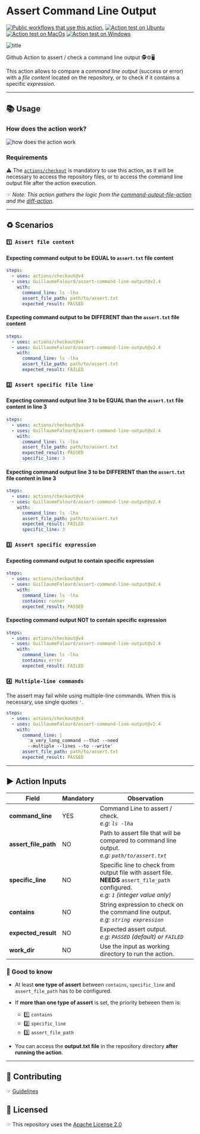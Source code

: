 # Assert Command Line Output

[![Public workflows that use this action.](https://img.shields.io/endpoint?url=https%3A%2F%2Fapi-endbug.vercel.app%2Fapi%2Fgithub-actions%2Fused-by%3Faction%3DGuillaumeFalourd%2Fassert-command-line-output%26badge%3Dtrue)](https://github.com/search?o=desc&q=GuillaumeFalourd+assert-command-line-output+path%3A.github%2Fworkflows+language%3AYAML&s=&type=Code) [![Action test on Ubuntu](https://github.com/GuillaumeFalourd/assert-command-line-output/actions/workflows/ubuntu_test_command_output.yml/badge.svg)](https://github.com/GuillaumeFalourd/check-command-line-output/actions/workflows/ubuntu_test_command_output.yml) [![Action test on MacOs](https://github.com/GuillaumeFalourd/assert-command-line-output/actions/workflows/macos_test_command_output.yml/badge.svg)](https://github.com/GuillaumeFalourd/assert-command-line-output/actions/workflows/macos_test_command_output.yml) [![Action test on Windows](https://github.com/GuillaumeFalourd/assert-command-line-output/actions/workflows/windows_test_command_output.yml/badge.svg)](https://github.com/GuillaumeFalourd/assert-command-line-output/actions/workflows/windows_test_command_output.yml)

![title](https://user-images.githubusercontent.com/22433243/138319283-f2c06465-8ad5-4366-99d1-504a92e6b51e.png)

Github Action to assert / check a command line output 🕵️⚙️🖥

This action allows to compare a _command line output_ (success or error) with a _file content_ located on the repository, or to check if it contains a specific _expression_.

---

## 📚 Usage

<!-- [![Public workflows that use this action (V1).](https://img.shields.io/endpoint?url=https%3A%2F%2Fapi-endbug.vercel.app%2Fapi%2Fgithub-actions%2Fused-by%3Faction%3DGuillaumeFalourd%2Ftest-cli-commands-action%26badge%3Dtrue)](https://github.com/search?o=desc&q=GuillaumeFalourd+test-cli-commands-action+path%3A.github%2Fworkflows+language%3AYAML&s=&type=Code) ☞ [Who is using this action? (V1) 🧑‍💻](https://github.com/search?q=GuillaumeFalourd+test-cli-commands-action+path%3A.github%2Fworkflows+language%3AYAML&type=code)

[![Public workflows that use this action (V2).](https://img.shields.io/endpoint?url=https%3A%2F%2Fapi-endbug.vercel.app%2Fapi%2Fgithub-actions%2Fused-by%3Faction%3DGuillaumeFalourd%2Fassert-command-line-output%26badge%3Dtrue)](https://github.com/search?o=desc&q=GuillaumeFalourd+assert-command-line-output+path%3A.github%2Fworkflows+language%3AYAML&s=&type=Code) ☞ [Who is using this action? (V2) 🧑‍💻](https://github.com/search?q=GuillaumeFalourd+assert-command-line-output+path%3A.github%2Fworkflows+language%3AYAML&type=code) -->

### How does the action work?

![how does the action work](https://user-images.githubusercontent.com/22433243/123486342-39901080-d5e2-11eb-94f2-3f45b4ed6205.png)

### Requirements

⚠️ The [`actions/checkout`](https://github.com/marketplace/actions/checkout) is mandatory to use this action, as it will be necessary to access the repository files, or to access the command line output file after the action execution.

☞ _Note: This action gathers the logic from the [command-output-file-action](https://github.com/GuillaumeFalourd/command-output-file-action) and the [diff-action](https://github.com/GuillaumeFalourd/diff-action)_.

---

## ♻️ Scenarios

### `1️⃣ Assert file content`

#### Expecting command output to be EQUAL to `assert.txt` file content

```yaml
steps:
  - uses: actions/checkout@v4
  - uses: GuillaumeFalourd/assert-command-line-output@v2.4
    with:
      command_line: ls -lha
      assert_file_path: path/to/assert.txt
      expected_result: PASSED
```

#### Expecting command output to be DIFFERENT than the `assert.txt` file content

```yaml
steps:
  - uses: actions/checkout@v4
  - uses: GuillaumeFalourd/assert-command-line-output@v2.4
    with:
      command_line: ls -lha
      assert_file_path: path/to/assert.txt
      expected_result: FAILED
```

### `2️⃣ Assert specific file line`

#### Expecting command output line 3 to be EQUAL than the `assert.txt` file content in line 3

```yaml
steps:
  - uses: actions/checkout@v4
  - uses: GuillaumeFalourd/assert-command-line-output@v2.4
    with:
      command_line: ls -lha
      assert_file_path: path/to/assert.txt
      expected_result: PASSED
      specific_line: 3
```

#### Expecting command output line 3 to be DIFFERENT than the `assert.txt` file content in line 3

```yaml
steps:
  - uses: actions/checkout@v4
  - uses: GuillaumeFalourd/assert-command-line-output@v2.4
    with:
      command_line: ls -lha
      assert_file_path: path/to/assert.txt
      expected_result: FAILED
      specific_line: 3
```

### `3️⃣ Assert specific expression`

#### Expecting command output to contain specific expression

```yaml
steps:
  - uses: actions/checkout@v4
  - uses: GuillaumeFalourd/assert-command-line-output@v2.4
    with:
      command_line: ls -lha
      contains: runner
      expected_result: PASSED
```

#### Expecting command output NOT to contain specific expression

```yaml
steps:
  - uses: actions/checkout@v4
  - uses: GuillaumeFalourd/assert-command-line-output@v2.4
    with:
      command_line: ls -lha
      contains: error
      expected_result: FAILED
```

### `4️⃣ Multiple-line commands`

The assert may fail while using multiple-line commands. When this is necessary, use single quotes `'`.

```yaml
steps:
  - uses: actions/checkout@v4
  - uses: GuillaumeFalourd/assert-command-line-output@v2.4
    with:
      command_line: | 
        'a_very_long_command --that --need
        --multiple --lines --to --write'
      assert_file_path: path/to/assert.txt
      expected_result: PASSED
```

---

## ▶️ Action Inputs

| Field                | Mandatory | Observation                                                                                                                                      |
| -------------------- | --------- | ------------------------------------------------------------------------------------------------------------------------------------------------ |
| **command_line**     | YES       | Command Line to assert / check. <br/> _e.g: `ls -lha`_                                                                                           |
| **assert_file_path** | NO        | Path to assert file that will be compared to command line output. <br/> _e.g: `path/to/assert.txt`_                                              |
| **specific_line**    | NO        | Specific line to check from output file with assert file. <br/> **NEEDS** `assert_file_path` configured. <br/> _e.g: `1` (*integer value only*)_ |
| **contains**         | NO        | String expression to check on the command line output. <br/> _e.g: `string expression`_                                                          |
| **expected_result**  | NO        | Expected assert output. <br/> _e.g: `PASSED` (*default*) or `FAILED`_                                                                            |
| **work_dir**  | NO        | Use the input as working directory to run the action.                                                                           |

### 🔎 Good to know

- At least **one type of assert** between `contains`, `specific_line` and `assert_file_path` has to be configured.

- If **more than one type of assert** is set, the priority between them is:

  - 1️⃣ `contains`
  - 2️⃣ `specific_line`
  - 3️⃣ `assert_file_path`

- You can access the **output.txt file** in the repository directory **after running the action**.

---

## 🤝 Contributing

☞ [Guidelines](https://github.com/GuillaumeFalourd/test-cli-commands-action/blob/main/CONTRIBUTING.md)

## 🏅 Licensed

☞ This repository uses the [Apache License 2.0](https://github.com/GuillaumeFalourd/assert-command-line-output/blob/main/LICENSE)
